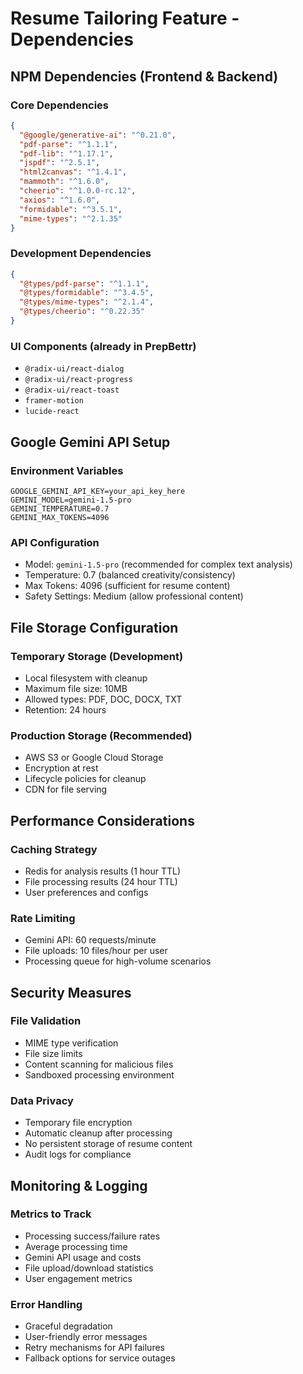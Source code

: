 # Resume Tailoring Feature - Dependencies

## NPM Dependencies (Frontend & Backend)

### Core Dependencies
```json
{
  "@google/generative-ai": "^0.21.0",
  "pdf-parse": "^1.1.1",
  "pdf-lib": "^1.17.1",
  "jspdf": "^2.5.1",
  "html2canvas": "^1.4.1",
  "mammoth": "^1.6.0",
  "cheerio": "^1.0.0-rc.12",
  "axios": "^1.6.0",
  "formidable": "^3.5.1",
  "mime-types": "^2.1.35"
}
```

### Development Dependencies
```json
{
  "@types/pdf-parse": "^1.1.1",
  "@types/formidable": "^3.4.5",
  "@types/mime-types": "^2.1.4",
  "@types/cheerio": "^0.22.35"
}
```

### UI Components (already in PrepBettr)
- `@radix-ui/react-dialog`
- `@radix-ui/react-progress` 
- `@radix-ui/react-toast`
- `framer-motion`
- `lucide-react`

## Google Gemini API Setup

### Environment Variables
```env
GOOGLE_GEMINI_API_KEY=your_api_key_here
GEMINI_MODEL=gemini-1.5-pro
GEMINI_TEMPERATURE=0.7
GEMINI_MAX_TOKENS=4096
```

### API Configuration
- Model: `gemini-1.5-pro` (recommended for complex text analysis)
- Temperature: 0.7 (balanced creativity/consistency)
- Max Tokens: 4096 (sufficient for resume content)
- Safety Settings: Medium (allow professional content)

## File Storage Configuration

### Temporary Storage (Development)
- Local filesystem with cleanup
- Maximum file size: 10MB
- Allowed types: PDF, DOC, DOCX, TXT
- Retention: 24 hours

### Production Storage (Recommended)
- AWS S3 or Google Cloud Storage
- Encryption at rest
- Lifecycle policies for cleanup
- CDN for file serving

## Performance Considerations

### Caching Strategy
- Redis for analysis results (1 hour TTL)
- File processing results (24 hour TTL)
- User preferences and configs

### Rate Limiting
- Gemini API: 60 requests/minute
- File uploads: 10 files/hour per user
- Processing queue for high-volume scenarios

## Security Measures

### File Validation
- MIME type verification
- File size limits
- Content scanning for malicious files
- Sandboxed processing environment

### Data Privacy
- Temporary file encryption
- Automatic cleanup after processing
- No persistent storage of resume content
- Audit logs for compliance

## Monitoring & Logging

### Metrics to Track
- Processing success/failure rates
- Average processing time
- Gemini API usage and costs
- File upload/download statistics
- User engagement metrics

### Error Handling
- Graceful degradation
- User-friendly error messages
- Retry mechanisms for API failures
- Fallback options for service outages
